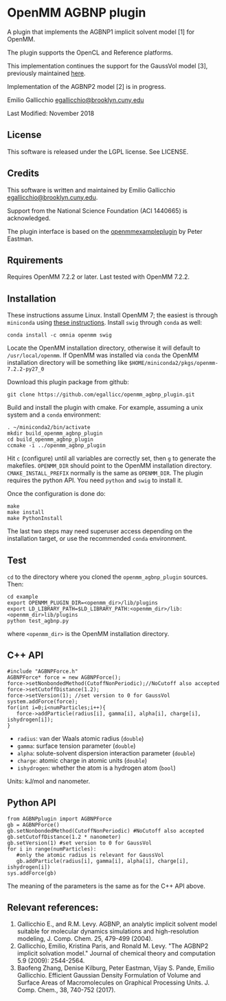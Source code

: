 # OpenMM AGBNP plugin

A plugin that implements the AGBNP1 implicit solvent model [1] for OpenMM.

The plugin supports the OpenCL and Reference platforms.

This implementation continues the support for the GaussVol model [3], previously maintained [here](https://github.com/egallicc/openmm_gaussvol_plugin).

Implementation of the AGBNP2 model [2] is in progress.

Emilio Gallicchio <egallicchio@brooklyn.cuny.edu>

Last Modified: November 2018


## License

This software is released under the LGPL license. See LICENSE.

## Credits

This software is written and maintained by Emilio Gallicchio <egallicchio@brooklyn.cuny.edu>.

Support from the National Science Foundation (ACI 1440665) is acknowledged. 

The plugin interface is based on the [openmmexampleplugin](https://github.com/peastman/openmmexampleplugin) by Peter Eastman.


## Rquirements

Requires OpenMM 7.2.2 or later. Last tested with OpenMM 7.2.2.

## Installation

These instructions assume Linux. Install OpenMM 7; the easiest is through `miniconda` using [these instructions](https://simtk.org/frs/download_start.php/file/4907/Conda%20installation%20instruction?group_id=161). Install `swig` through `conda` as well:

```
conda install -c omnia openmm swig
```

Locate the OpenMM installation directory, otherwise it will default to `/usr/local/openmm`. If OpenMM was installed via `conda` the OpenMM installation directory will be something like `$HOME/miniconda2/pkgs/openmm-7.2.2-py27_0`

Download this plugin package from github:

```
git clone https://github.com/egallicc/openmm_agbnp_plugin.git
```

Build and install the plugin with cmake. For example, assuming a unix system and a `conda` environment:
```
. ~/miniconda2/bin/activate
mkdir build_openmm_agbnp_plugin
cd build_openmm_agbnp_plugin
ccmake -i ../openmm_agbnp_plugin
```

Hit `c` (configure) until all variables are correctly set, then `g` to generate the makefiles. `OPENMM_DIR` should point to the OpenMM installation directory. `CMAKE_INSTALL_PREFIX` normally is the same as `OPENMM_DIR`. The plugin requires the python API. You need `python` and `swig` to install it.

Once the configuration is done do:

```
make
make install
make PythonInstall
```

The last two steps may need superuser access depending on the installation target, or use the recommended `conda` environment.

## Test

`cd` to the directory where you cloned the `openmm_agbnp_plugin` sources. Then:

```
cd example
export OPENMM_PLUGIN_DIR=<openmm_dir>/lib/plugins
export LD_LIBRARY_PATH=$LD_LIBRARY_PATH:<openmm_dir>/lib:<openmm_dir>lib/plugins
python test_agbnp.py
```

where `<openmm_dir>` is the OpenMM installation directory.


## C++ API

```
#include "AGBNPForce.h"
AGBNPForce* force = new AGBNPForce();
force->setNonbondedMethod(CutoffNonPeriodic);//NoCutoff also accepted
force->setCutoffDistance(1.2);
force->setVersion(1); //set version to 0 for GaussVol
system.addForce(force);
for(int i=0;i<numParticles;i++){
   force->addParticle(radius[i], gamma[i], alpha[i], charge[i], ishydrogen[i]);      
}
```

* `radius`: van der Waals atomic radius (`double`)
* `gamma`: surface tension parameter (`double`)
* `alpha`: solute-solvent dispersion interaction parameter (`double`)
* `charge`: atomic charge in atomic units (`double`)
* `ishydrogen`: whether the atom is a hydrogen atom (`bool`)

Units: kJ/mol and nanometer.


## Python API

```
from AGBNPplugin import AGBNPForce
gb = AGBNPForce()
gb.setNonbondedMethod(CutoffNonPeriodic) #NoCutoff also accepted
gb.setCutoffDistance(1.2 * nanometer)
gb.setVersion(1) #set version to 0 for GaussVol
for i in range(numParticles):
   #only the atomic radius is relevant for GaussVol 
   gb.addParticle(radius[i], gamma[i], alpha[i], charge[i], ishydrogen[i])
sys.addForce(gb)
```

The meaning of the parameters is the same as for the C++ API above.

## Relevant references:

1. Gallicchio E., and R.M. Levy. AGBNP, an analytic implicit solvent model suitable for molecular dynamics simulations and high-resolution modeling, J. Comp. Chem. 25, 479-499 (2004).
2. Gallicchio, Emilio, Kristina Paris, and Ronald M. Levy. "The AGBNP2 implicit solvation model." Journal of chemical theory and computation 5.9 (2009): 2544-2564.
3. Baofeng Zhang, Denise Kilburg, Peter Eastman, Vijay S. Pande, Emilio Gallicchio. Efficient Gaussian Density Formulation of Volume and Surface Areas of Macromolecules on Graphical Processing Units. J. Comp. Chem., 38, 740-752 (2017).
